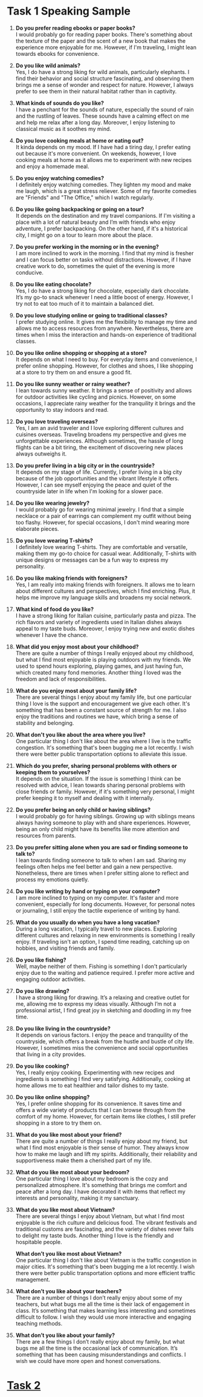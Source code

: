 # Task 1 Speaking Sample
1. **Do you prefer reading ebooks or paper books?**  
   I would probably go for reading paper books. There's something about the texture of the paper and the scent of a new book that makes the experience more enjoyable for me. However, if I'm traveling, I might lean towards ebooks for convenience.

2. **Do you like wild animals?**  
   Yes, I do have a strong liking for wild animals, particularly elephants. I find their behavior and social structure fascinating, and observing them brings me a sense of wonder and respect for nature. However, I always prefer to see them in their natural habitat rather than in captivity.

3. **What kinds of sounds do you like?**  
   I have a penchant for the sounds of nature, especially the sound of rain and the rustling of leaves. These sounds have a calming effect on me and help me relax after a long day. Moreover, I enjoy listening to classical music as it soothes my mind.

4. **Do you love cooking meals at home or eating out?**  
   It kinda depends on my mood. If I have had a tiring day, I prefer eating out because it's more convenient. On weekends, however, I love cooking meals at home as it allows me to experiment with new recipes and enjoy a homemade meal.

5. **Do you enjoy watching comedies?**  
   I definitely enjoy watching comedies. They lighten my mood and make me laugh, which is a great stress reliever. Some of my favorite comedies are "Friends" and "The Office," which I watch regularly.

6. **Do you like going backpacking or going on a tour?**  
   It depends on the destination and my travel companions. If I'm visiting a place with a lot of natural beauty and I’m with friends who enjoy adventure, I prefer backpacking. On the other hand, if it's a historical city, I might go on a tour to learn more about the place.

7. **Do you prefer working in the morning or in the evening?**  
   I am more inclined to work in the morning. I find that my mind is fresher and I can focus better on tasks without distractions. However, if I have creative work to do, sometimes the quiet of the evening is more conducive.

8. **Do you like eating chocolate?**  
   Yes, I do have a strong liking for chocolate, especially dark chocolate. It’s my go-to snack whenever I need a little boost of energy. However, I try not to eat too much of it to maintain a balanced diet.

9. **Do you love studying online or going to traditional classes?**  
   I prefer studying online. It gives me the flexibility to manage my time and allows me to access resources from anywhere. Nevertheless, there are times when I miss the interaction and hands-on experience of traditional classes.

10. **Do you like online shopping or shopping at a store?**  
    It depends on what I need to buy. For everyday items and convenience, I prefer online shopping. However, for clothes and shoes, I like shopping at a store to try them on and ensure a good fit.

11. **Do you like sunny weather or rainy weather?**  
    I lean towards sunny weather. It brings a sense of positivity and allows for outdoor activities like cycling and picnics. However, on some occasions, I appreciate rainy weather for the tranquility it brings and the opportunity to stay indoors and read.

12. **Do you love traveling overseas?**  
    Yes, I am an avid traveler and I love exploring different cultures and cuisines overseas. Traveling broadens my perspective and gives me unforgettable experiences. Although sometimes, the hassle of long flights can be a bit tiring, the excitement of discovering new places always outweighs it.

13. **Do you prefer living in a big city or in the countryside?**  
    It depends on my stage of life. Currently, I prefer living in a big city because of the job opportunities and the vibrant lifestyle it offers. However, I can see myself enjoying the peace and quiet of the countryside later in life when I'm looking for a slower pace.

14. **Do you like wearing jewelry?**  
    I would probably go for wearing minimal jewelry. I find that a simple necklace or a pair of earrings can complement my outfit without being too flashy. However, for special occasions, I don't mind wearing more elaborate pieces.

15. **Do you love wearing T-shirts?**  
    I definitely love wearing T-shirts. They are comfortable and versatile, making them my go-to choice for casual wear. Additionally, T-shirts with unique designs or messages can be a fun way to express my personality.

16. **Do you like making friends with foreigners?**  
    Yes, I am really into making friends with foreigners. It allows me to learn about different cultures and perspectives, which I find enriching. Plus, it helps me improve my language skills and broadens my social network.

17. **What kind of food do you like?**  
    I have a strong liking for Italian cuisine, particularly pasta and pizza. The rich flavors and variety of ingredients used in Italian dishes always appeal to my taste buds. Moreover, I enjoy trying new and exotic dishes whenever I have the chance.

18. **What did you enjoy most about your childhood?**  
    There are quite a number of things I really enjoyed about my childhood, but what I find most enjoyable is playing outdoors with my friends. We used to spend hours exploring, playing games, and just having fun, which created many fond memories. Another thing I loved was the freedom and lack of responsibilities.

19. **What do you enjoy most about your family life?**  
    There are several things I enjoy about my family life, but one particular thing I love is the support and encouragement we give each other. It's something that has been a constant source of strength for me. I also enjoy the traditions and routines we have, which bring a sense of stability and belonging.

20. **What don't you like about the area where you live?**  
    One particular thing I don't like about the area where I live is the traffic congestion. It's something that's been bugging me a lot recently. I wish there were better public transportation options to alleviate this issue.

21. **Which do you prefer, sharing personal problems with others or keeping them to yourselves?**  
    It depends on the situation. If the issue is something I think can be resolved with advice, I lean towards sharing personal problems with close friends or family. However, if it's something very personal, I might prefer keeping it to myself and dealing with it internally.

22. **Do you prefer being an only child or having siblings?**  
    I would probably go for having siblings. Growing up with siblings means always having someone to play with and share experiences. However, being an only child might have its benefits like more attention and resources from parents.

23. **Do you prefer sitting alone when you are sad or finding someone to talk to?**  
    I lean towards finding someone to talk to when I am sad. Sharing my feelings often helps me feel better and gain a new perspective. Nonetheless, there are times when I prefer sitting alone to reflect and process my emotions quietly.

24. **Do you like writing by hand or typing on your computer?**  
    I am more inclined to typing on my computer. It's faster and more convenient, especially for long documents. However, for personal notes or journaling, I still enjoy the tactile experience of writing by hand.

25. **What do you usually do when you have a long vacation?**  
    During a long vacation, I typically travel to new places. Exploring different cultures and relaxing in new environments is something I really enjoy. If traveling isn't an option, I spend time reading, catching up on hobbies, and visiting friends and family.

26. **Do you like fishing?**  
    Well, maybe neither of them. Fishing is something I don't particularly enjoy due to the waiting and patience required. I prefer more active and engaging outdoor activities.

27. **Do you like drawing?**  
    I have a strong liking for drawing. It’s a relaxing and creative outlet for me, allowing me to express my ideas visually. Although I’m not a professional artist, I find great joy in sketching and doodling in my free time.

28. **Do you like living in the countryside?**  
    It depends on various factors. I enjoy the peace and tranquility of the countryside, which offers a break from the hustle and bustle of city life. However, I sometimes miss the convenience and social opportunities that living in a city provides.

29. **Do you like cooking?**  
    Yes, I really enjoy cooking. Experimenting with new recipes and ingredients is something I find very satisfying. Additionally, cooking at home allows me to eat healthier and tailor dishes to my taste.

30. **Do you like online shopping?**  
    Yes, I prefer online shopping for its convenience. It saves time and offers a wide variety of products that I can browse through from the comfort of my home. However, for certain items like clothes, I still prefer shopping in a store to try them on.

31. **What do you like most about your friend?**  
    There are quite a number of things I really enjoy about my friend, but what I find most enjoyable is their sense of humor. They always know how to make me laugh and lift my spirits. Additionally, their reliability and supportiveness make them a cherished part of my life.

32. **What do you like most about your bedroom?**  
    One particular thing I love about my bedroom is the cozy and personalized atmosphere. It's something that brings me comfort and peace after a long day. I have decorated it with items that reflect my interests and personality, making it my sanctuary.

33. **What do you like most about Vietnam?**  
    There are several things I enjoy about Vietnam, but what I find most enjoyable is the rich culture and delicious food. The vibrant festivals and traditional customs are fascinating, and the variety of dishes never fails to delight my taste buds. Another thing I love is the friendly and hospitable people.

    **What don’t you like most about Vietnam?**  
    One particular thing I don't like about Vietnam is the traffic congestion in major cities. It's something that's been bugging me a lot recently. I wish there were better public transportation options and more efficient traffic management.

34. **What don’t you like about your teachers?**  
    There are a number of things I don’t really enjoy about some of my teachers, but what bugs me all the time is their lack of engagement in class. It’s something that makes learning less interesting and sometimes difficult to follow. I wish they would use more interactive and engaging teaching methods.

35. **What don’t you like about your family?**  
    There are a few things I don’t really enjoy about my family, but what bugs me all the time is the occasional lack of communication. It’s something that has been causing misunderstandings and conflicts. I wish we could have more open and honest conversations.

# [Task 2](https://github.com/S-ROLL/notebook.language/blob/e607a950f409904978757b2b8ee064b9db5841ae/BASIC%20IELTS_29/Speaking/describe_sample.md)
